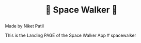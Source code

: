 # <p align="center">🌌 Space Walker 🌌</p>
Made by Niket Patil

This is the Landing PAGE  of the Space Walker App #   s p a c e w a l k e r  
 